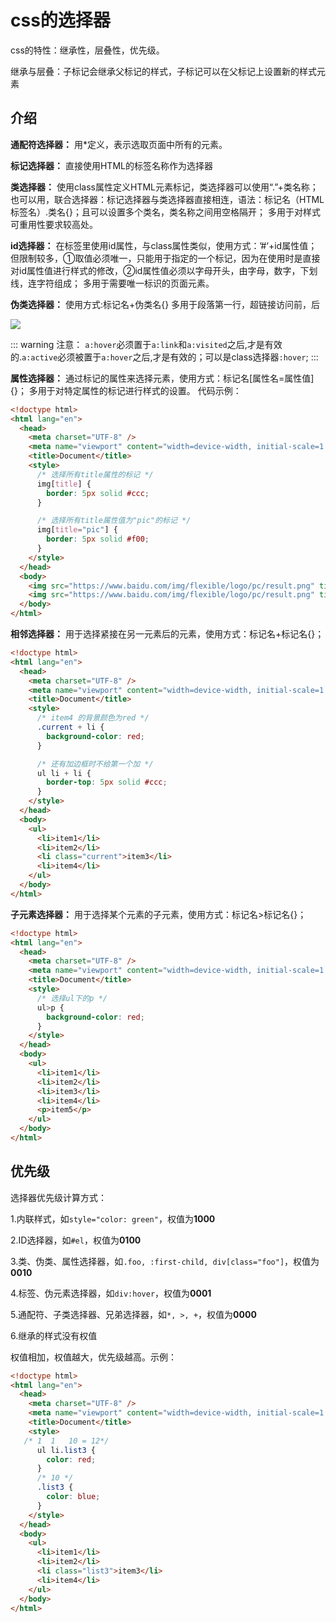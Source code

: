 # css的选择器
css的特性：继承性，层叠性，优先级。

继承与层叠：子标记会继承父标记的样式，子标记可以在父标记上设置新的样式元素

## 介绍
**通配符选择器：** 用*定义，表示选取页面中所有的元素。


**标记选择器：** 直接使用HTML的标签名称作为选择器

**类选择器：** 使用class属性定义HTML元素标记，类选择器可以使用“.”+类名称；
也可以用，联合选择器：标记选择器与类选择器直接相连，语法：标记名（HTML标签名）.类名{}；且可以设置多个类名，类名称之间用空格隔开；
多用于对样式可重用性要求较高处。

**id选择器：** 在标签里使用id属性，与class属性类似，使用方式：’#‘+id属性值；
但限制较多，①取值必须唯一，只能用于指定的一个标记，因为在使用时是直接对id属性值进行样式的修改，②id属性值必须以字母开头，由字母，数字，下划线，连字符组成；
多用于需要唯一标识的页面元素。

**伪类选择器：** 使用方式:标记名+伪类名{}  多用于段落第一行，超链接访问前，后

![](https://cdn.jsdelivr.net/gh/hr1201/img@main/imgs/202407102216137.png)

::: warning 注意：
`a:hover`必须置于`a:link`和`a:visited`之后,才是有效的.`a:active`必须被置于`a:hover`之后,才是有效的；可以是class选择器`:hover`;
:::

**属性选择器：** 通过标记的属性来选择元素，使用方式：标记名[属性名=属性值]{}；
多用于对特定属性的标记进行样式的设置。
代码示例：
```html
<!doctype html>
<html lang="en">
  <head>
    <meta charset="UTF-8" />
    <meta name="viewport" content="width=device-width, initial-scale=1.0" />
    <title>Document</title>
    <style>
      /* 选择所有title属性的标记 */
      img[title] {
        border: 5px solid #ccc;
      }

      /* 选择所有title属性值为"pic"的标记 */
      img[title="pic"] {
        border: 5px solid #f00;
      }
    </style>
  </head>
  <body>
    <img src="https://www.baidu.com/img/flexible/logo/pc/result.png" title="pic" alt="">
    <img src="https://www.baidu.com/img/flexible/logo/pc/result.png" title="pic1" alt="">  
  </body>
</html>
```

**相邻选择器：** 用于选择紧接在另一元素后的元素，使用方式：标记名+标记名{}；
```html
<!doctype html>
<html lang="en">
  <head>
    <meta charset="UTF-8" />
    <meta name="viewport" content="width=device-width, initial-scale=1.0" />
    <title>Document</title>
    <style>
      /* item4 的背景颜色为red */
      .current + li {
        background-color: red;
      }

      /* 还有加边框时不给第一个加 */
      ul li + li {
        border-top: 5px solid #ccc;
      }
    </style>
  </head>
  <body>
    <ul>
      <li>item1</li>
      <li>item2</li>
      <li class="current">item3</li>
      <li>item4</li>
    </ul>
  </body>
</html>
```

**子元素选择器：** 用于选择某个元素的子元素，使用方式：标记名>标记名{}；
```html 
<!doctype html>
<html lang="en">
  <head>
    <meta charset="UTF-8" />
    <meta name="viewport" content="width=device-width, initial-scale=1.0" />
    <title>Document</title>
    <style>
      /* 选择ul下的p */
      ul>p {
        background-color: red;
      }
    </style>
  </head>
  <body>
    <ul>
      <li>item1</li>
      <li>item2</li>
      <li>item3</li>
      <li>item4</li>
      <p>item5</p>
    </ul>
  </body>
</html>
```

## 优先级

选择器优先级计算方式：

1.内联样式，如`style="color: green"`，权值为**1000**

2.ID选择器，如`#el`，权值为**0100**

3.类、伪类、属性选择器，如`.foo, :first-child, div[class="foo"]`，权值为**0010**

4.标签、伪元素选择器，如`div:hover`，权值为**0001**

5.通配符、子类选择器、兄弟选择器，如`*, >, +`，权值为**0000**

6.继承的样式没有权值

权值相加，权值越大，优先级越高。示例：
```html
<!doctype html>
<html lang="en">
  <head>
    <meta charset="UTF-8" />
    <meta name="viewport" content="width=device-width, initial-scale=1.0" />
    <title>Document</title>
    <style>
   /* 1  1   10 = 12*/
      ul li.list3 {
        color: red;
      }
      /* 10 */
      .list3 {
        color: blue;
      }
    </style>
  </head>
  <body>
    <ul>
      <li>item1</li>
      <li>item2</li>
      <li class="list3">item3</li>
      <li>item4</li>
    </ul>
  </body>
</html>
```